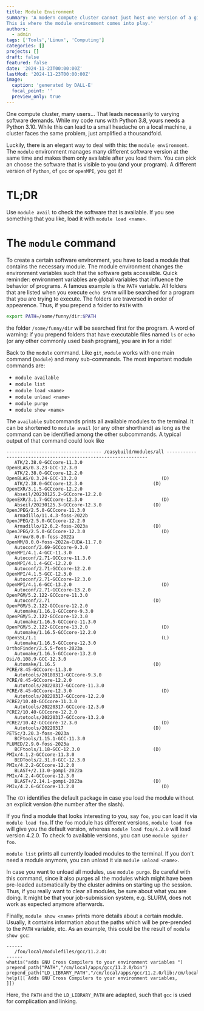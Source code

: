 ```yaml
---
title: Module Environment
summary: 'A modern compute cluster cannot just host one version of a given software: different users might need different versions of the software.
This is where the module environment comes into play.'
authors:
  - admin
tags: ['Tools','Linux', 'Computing']
categories: []
projects: []
draft: false
featured: false
date: '2024-11-23T00:00:00Z'
lastMod: '2024-11-23T00:00:00Z'
image:
  caption: 'generated by DALL-E'
  focal_point: ''
  preview_only: true
---  
```

One compute cluster, many users...
That leads necessarily to varying software demands. While my code runs with Python 3.8, yours needs a Python 3.10.
While this can lead to a small headache on a local machine, a cluster faces the same problem, just amplified a thousandfold.

Luckily, there is an elegant way to deal with this: the `module environment`.
The `module` environment manages many different software version at the same time and makes them only available after you load them.
You can pick an choose the software that is visible to you (and your program).
A different version of `Python`, of `gcc` or `openMPI`, you got it!

# TL;DR
Use `module avail` to check the software that is available.
If you see something that you like, load it with `module load <name>`.

# The `module` command

To create a certain software environment, you have to load a module that contains the necessary module.
The module environment changes the environment variables such that the software gets accessible.
Quick reminder: environment variables are global variables that influence the behavior of programs.
A famous example is the `PATH` variable. 
All folders that are listed when you execute `echo $PATH` will be searched for a program that you are trying to execute.
The folders are traversed in order of appearence. Thus, if you prepend a folder to `PATH` with 
```bash
export PATH=/some/funny/dir:$PATH
```
the folder `/some/funny/dir` will be searched first for the program.
A word of warning: if you prepend folders that have executable files named `ls` or `echo` (or any other commonly used bash program), you are in for a ride!

Back to the `module` command.
Like `git`, `module` works with one main command (`module`) and many sub-commands.
The most important module commands are:
  - `module available`
  - `module list`
  - `module load <name>`
  - `module unload <name>`
  - `module purge`
  - `module show <name>`
    
The `available` subcommands prints all available modules to the terminal.
It can be shortened to `module avail` (or any other shorthand) as long as the command can be identified among the other subcommands.
A typical output of that command could look like
```
----------------------------------- /easybuild/modules/all ---------------------------------------------------------------
   ATK/2.38.0-GCCcore-11.3.0                                   OpenBLAS/0.3.23-GCC-12.3.0                                        
   ATK/2.38.0-GCCcore-12.2.0                                   OpenBLAS/0.3.24-GCC-13.2.0                               (D)      
   ATK/2.38.0-GCCcore-12.3.0                          (D)      OpenEXR/3.1.5-GCCcore-12.2.0                                      
   Abseil/20230125.2-GCCcore-12.2.0                            OpenEXR/3.1.7-GCCcore-12.3.0                             (D)      
   Abseil/20230125.3-GCCcore-12.3.0                   (D)      OpenJPEG/2.5.0-GCCcore-11.3.0                                     
   Armadillo/11.4.3-foss-2022b                                 OpenJPEG/2.5.0-GCCcore-12.2.0                                     
   Armadillo/12.6.2-foss-2023a                        (D)      OpenJPEG/2.5.0-GCCcore-12.3.0                            (D)      
   Arrow/8.0.0-foss-2022a                                      OpenMM/8.0.0-foss-2022a-CUDA-11.7.0                               
   Autoconf/2.69-GCCcore-9.3.0                                 OpenMPI/4.1.4-GCC-11.3.0                                          
   Autoconf/2.71-GCCcore-11.3.0                                OpenMPI/4.1.4-GCC-12.2.0                                          
   Autoconf/2.71-GCCcore-12.2.0                                OpenMPI/4.1.5-GCC-12.3.0                                          
   Autoconf/2.71-GCCcore-12.3.0                                OpenMPI/4.1.6-GCC-13.2.0                                 (D)      
   Autoconf/2.71-GCCcore-13.2.0                                OpenPGM/5.2.122-GCCcore-11.3.0                                    
   Autoconf/2.71                                      (D)      OpenPGM/5.2.122-GCCcore-12.2.0                                    
   Automake/1.16.1-GCCcore-9.3.0                               OpenPGM/5.2.122-GCCcore-12.3.0                                    
   Automake/1.16.5-GCCcore-11.3.0                              OpenPGM/5.2.122-GCCcore-13.2.0                           (D)      
   Automake/1.16.5-GCCcore-12.2.0                              OpenSSL/1.1                                              (L)      
   Automake/1.16.5-GCCcore-12.3.0                              OrthoFinder/2.5.5-foss-2023a                                      
   Automake/1.16.5-GCCcore-13.2.0                              Osi/0.108.9-GCC-12.3.0                                            
   Automake/1.16.5                                    (D)      PCRE/8.45-GCCcore-11.3.0                                          
   Autotools/20180311-GCCcore-9.3.0                            PCRE/8.45-GCCcore-12.2.0                                          
   Autotools/20220317-GCCcore-11.3.0                           PCRE/8.45-GCCcore-12.3.0                                 (D)      
   Autotools/20220317-GCCcore-12.2.0                           PCRE2/10.40-GCCcore-11.3.0                                        
   Autotools/20220317-GCCcore-12.3.0                           PCRE2/10.40-GCCcore-12.2.0                                        
   Autotools/20220317-GCCcore-13.2.0                           PCRE2/10.42-GCCcore-12.3.0                               (D)      
   Autotools/20220317                                 (D)      PETSc/3.20.3-foss-2023a                                           
   BCFtools/1.15.1-GCC-11.3.0                                  PLUMED/2.9.0-foss-2023a                                           
   BCFtools/1.18-GCC-12.3.0                           (D)      PMIx/4.1.2-GCCcore-11.3.0                                         
   BEDTools/2.31.0-GCC-12.3.0                                  PMIx/4.2.2-GCCcore-12.2.0                                         
   BLAST+/2.13.0-gompi-2022a                                   PMIx/4.2.4-GCCcore-12.3.0                                         
   BLAST+/2.14.1-gompi-2023a                          (D)      PMIx/4.2.6-GCCcore-13.2.0                                (D)      
```
The `(D)` identifies the default package in case you load the module without an explicit version (the number after the slash).

If you find a module that looks interesting to you, say `foo`, you can load it via `module load foo`.
If the `foo` module has different versions, `module load foo` will give you the default version, whereas `module load foo/4.2.0` will load version 4.2.0.
To check fo available versions, you can use `module spider foo`.

`module list` prints all currently loaded modules to the terminal.
If you don't need a module anymore, you can unload it via `module unload <name>`.

In case you want to unload all modules, use `module purge`.
Be careful with this command, since it also purges all the modules which might have been pre-loaded automatically by the cluster admins on starting up the session.
Thus, if you really want to clear all modules, be sure about what you are doing.
It might be that your job-submission system, e.g. SLURM, does not work as expected anymore afterwards.

Finally, `module show <name>` prints more details about a certain module.
Usually, it contains information about the paths which will be pre-prended to the `PATH` variable, etc.
As an example, this could be the result of `module show gcc`:
```
------
   /foo/local/modulefiles/gcc/11.2.0:
------
whatis("adds GNU Cross Compilers to your environment variables ")
prepend_path("PATH","/cm/local/apps/gcc/11.2.0/bin")
prepend_path("LD_LIBRARY_PATH","/cm/local/apps/gcc/11.2.0/lib:/cm/local/apps/gcc/11.2.0/lib64:/cm/local/apps/gcc/11.2.0/lib32")
help([[ Adds GNU Cross Compilers to your environment variables,
]])
```
Here, the `PATH` and the `LD_LIBRARY_PATH` are adapted, such that `gcc` is used for complication and linking.